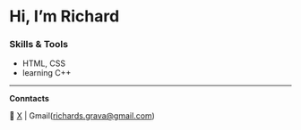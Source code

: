 # Hi, I’m Richard  

### Skills & Tools  
- HTML, CSS
- learning C++


---  

**Conntacts** 


🔗 [X](https://x.com/RGra81052544) | Gmail(richards.grava@gmail.com)

